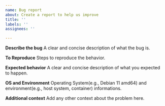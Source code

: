 ```yaml
---
name: Bug report
about: Create a report to help us improve
title: ''
labels: ''
assignees: ''

---
```


**Describe the bug**
A clear and concise description of what the bug is.

**To Reproduce**
Steps to reproduce the behavior.

**Expected behavior**
A clear and concise description of what you expected to happen.

**OS and Environment**
Operating System(e.g., Debian 11 amd64) and environment(e.g., host system, container) informations.

**Additional context**
Add any other context about the problem here.

